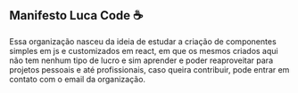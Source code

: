 ## Manifesto Luca Code ☕

Essa organização nasceu da ideia de estudar a criação de componentes simples em js e customizados em react, em que os mesmos criados aqui não tem nenhum tipo de lucro e sim aprender e poder reaproveitar para projetos pessoais e até profissionais, caso queira contribuir, pode entrar em contato com o email da organização.
